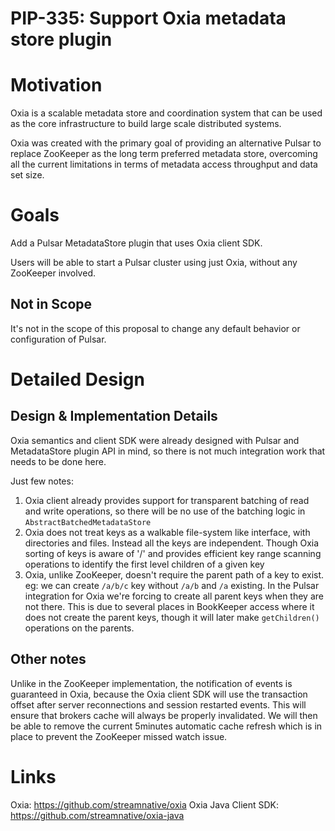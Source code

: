 # PIP-335: Support Oxia metadata store plugin

# Motivation
 
Oxia is a scalable metadata store and coordination system that can be used as the core infrastructure 
to build large scale distributed systems.

Oxia was created with the primary goal of providing an alternative Pulsar to replace ZooKeeper as the
long term preferred metadata store, overcoming all the current limitations in terms of metadata 
access throughput and data set size.

# Goals

Add a Pulsar MetadataStore plugin that uses Oxia client SDK.

Users will be able to start a Pulsar cluster using just Oxia, without any ZooKeeper involved.

## Not in Scope

It's not in the scope of this proposal to change any default behavior or configuration of Pulsar.

# Detailed Design

## Design & Implementation Details

Oxia semantics and client SDK were already designed with Pulsar and MetadataStore plugin API in mind, so
there is not much integration work that needs to be done here.

Just few notes:
 1. Oxia client already provides support for transparent batching of read and write operations,
    so there will be no use of the batching logic in `AbstractBatchedMetadataStore`
 2. Oxia does not treat keys as a walkable file-system like interface, with directories and files. Instead
    all the keys are independent. Though Oxia sorting of keys is aware of '/' and provides efficient key 
    range scanning operations to identify the first level children of a given key
 3. Oxia, unlike ZooKeeper, doesn't require the parent path of a key to exist. eg: we can create `/a/b/c` key
    without `/a/b` and `/a` existing. 
    In the Pulsar integration for Oxia we're forcing to create all parent keys when they are not there. This
    is due to several places in BookKeeper access where it does not create the parent keys, though it will
    later make `getChildren()` operations on the parents.
    
## Other notes

Unlike in the ZooKeeper implementation, the notification of events is guaranteed in Oxia, because the Oxia 
client SDK will use the transaction offset after server reconnections and session restarted events. This
will ensure that brokers cache will always be properly invalidated. We will then be able to remove the 
current 5minutes automatic cache refresh which is in place to prevent the ZooKeeper missed watch issue.

# Links

Oxia: https://github.com/streamnative/oxia
Oxia Java Client SDK: https://github.com/streamnative/oxia-java
